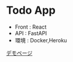 # Todo App
- Front : React
- API : FastAPI
- 環境 : Docker,Heroku

[デモページ](https://myapp202206-front-i8ms0ty.vercel.app/)
